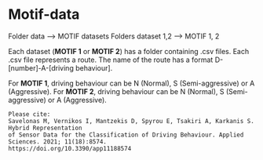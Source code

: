# Motif-data
Folder data --> MOTIF datasets
Folders dataset 1,2 --> MOTIF 1, 2

Each dataset (**MOTIF 1** or **MOTIF 2**) has a folder containing .csv files. 
Each .csv file represents a route.
The name of the route has a format D-[number]-A-[driving behaviour].

For **MOTIF 1**, driving behaviour can be N (Normal), S (Semi-aggressive) or A (Aggressive).
For **MOTIF 2**, driving behaviour can be N (Normal), S (Semi-aggressive) or A (Aggressive).

    Please cite:
    Savelonas M, Vernikos I, Mantzekis D, Spyrou E, Tsakiri A, Karkanis S. Hybrid Representation 
    of Sensor Data for the Classification of Driving Behaviour. Applied Sciences. 2021; 11(18):8574. 
    https://doi.org/10.3390/app11188574

